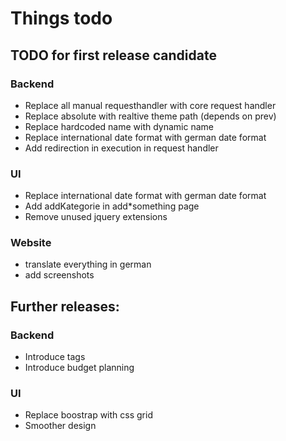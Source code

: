 # Things todo

## TODO for first release candidate

### Backend

* Replace all manual requesthandler with core request handler
* Replace absolute with realtive theme path (depends on prev)
* Replace hardcoded name with dynamic name
* Replace international date format with german date format
* Add redirection in execution in request handler

### UI

* Replace international date format with german date format
* Add addKategorie in add*something page
* Remove unused jquery extensions

### Website

* translate everything in german
* add screenshots

## Further releases:

### Backend

* Introduce tags
* Introduce budget planning


### UI

* Replace boostrap with css grid
* Smoother design